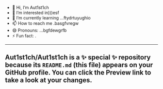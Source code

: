 - 👋 Hi, I’m Aut1st1ch 
- 👀 I’m interested in)))esf
- 🌱 I’m currently learning ...ftydrtuyughio
- 📫 How to reach me .basgfvregw
- 😄 Pronouns: ...bgfdewgrfb
- ⚡ Fun fact: .
---
Aut1st1ch/Aut1st1ch is a ✨ special ✨ repository because its `README.md` (this file) appears on your GitHub profile.
You can click the Preview link to take a look at your changes.
---
